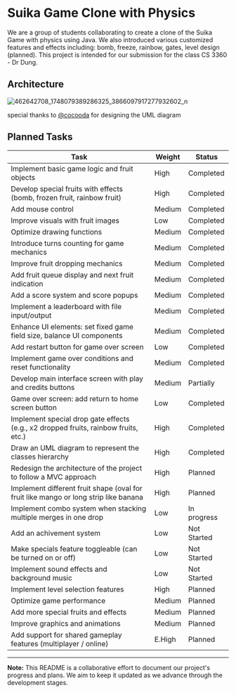 # Suika Game Clone with Physics

We are a group of students collaborating to create a clone of the Suika Game with physics using Java. We also introduced various customized features and effects including: bomb, freeze, rainbow, gates, level design (planned). This project is intended for our submission for the class CS 3360 - Dr Dung.

## Architecture
![462642708_1748079389286325_3866097917277932602_n](https://github.com/user-attachments/assets/8f49ce6c-180c-456d-9834-74e3692d51a9)

special thanks to [@cocooda](https://github.com/cutzee) for designing the UML diagram

## Planned Tasks

| Task                                                                                | Weight | Status       |
|-------------------------------------------------------------------------------------|--------|--------------|
| Implement basic game logic and fruit objects                                        | High   | Completed    |
| Develop special fruits with effects (bomb, frozen fruit, rainbow fruit)             | High   | Completed    |
| Add mouse control                                                                   | Medium | Completed    |
| Improve visuals with fruit images                                                   | Low    | Completed    |
| Optimize drawing functions                                                          | Medium | Completed    |
| Introduce turns counting for game mechanics                                         | Medium | Completed    |
| Improve fruit dropping mechanics                                                    | Medium | Completed    |
| Add fruit queue display and next fruit indication                                   | Medium | Completed    |
| Add a score system and score popups                                                 | Medium | Completed    |
| Implement a leaderboard with file input/output                                      | Medium | Completed    |
| Enhance UI elements: set fixed game field size, balance UI components               | Medium | Completed    |
| Add restart button for game over screen                                             | Low    | Completed    |
| Implement game over conditions and reset functionality                              | Medium | Completed    |
| Develop main interface screen with play and credits buttons                         | Medium | Partially    |
| Game over screen: add return to home screen button                                  | Low    | Completed    |
| Implement special drop gate effects (e.g., x2 dropped fruits, rainbow fruits, etc.) | High   | Completed    |
| Draw an UML diagram to represent the classes hierarchy                              | High   | Completed    |
| Redesign the architecture of the project to follow a MVC approach                   | High   | Planned      |
| Implement different fruit shape (oval for fruit like mango or long strip like banana| High   | Planned      |
| Implement combo system when stacking multiple merges in one drop                    | Low    | In progress  |
| Add an achivement system                                                            | Low    | Not Started  |
| Make specials feature toggleable (can be turned on or off)                          | Low    | Not Started  |
| Implement sound effects and background music                                        | Low    | Not Started  |
| Implement level selection features                                                  | High   | Planned      |
| Optimize game performance                                                           | Medium | Planned      |
| Add more special fruits and effects                                                 | Medium | Planned      |
| Improve graphics and animations                                                     | Medium | Planned      |
| Add support for shared gameplay features (multiplayer / online)                     | E.High | Planned      |

---

**Note:** This README is a collaborative effort to document our project's progress and plans. We aim to keep it updated as we advance through the development stages.
